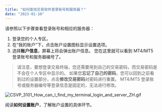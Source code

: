 ```yaml
---
title: "如何查找交易软件登录账号和服务器？"
date: "2023-01-10"
---
```


请参照以下步骤查看登录账号和相应的服务器：

1. 登录您的个人专区。
2. 在“我的账户”下，点击账户设置图标显示设置选项。
3. 选择**账户信息**，屏幕上将会弹出账户信息。 您在这里就可以看到 MT4/MT5 登录账号和服务器编号了。

> 请注意，要想登录交易终端，您还需要用到自己的交易密码，而交易密码是不会在个人专区中显示的。 如果您**忘记了自己的密码**，您可以回到之前看到过的设置部分，点击**修改交易密码**对密码进行重置。 MT4/MT5 登录账号或服务器编号等登录信息是固定的，无法进行修改。

![CSVP_3101_How_can_I_find_my_terminal_login_and_server_ZH.gif](https://cdn.jsdelivr.net/gh/jarlin8/OSS@main/exhelp/CSVP_3101_How_can_I_find_my_terminal_login_and_server_ZH.gif)

阅读**如何设置账户**，了解账户设置的具体环节。
